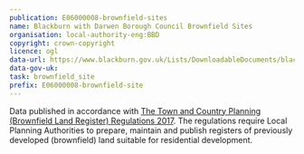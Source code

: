 ```yaml
---
publication: E06000008-brownfield-sites
name: Blackburn with Darwen Borough Council Brownfield Sites
organisation: local-authority-eng:BBD
copyright: crown-copyright
licence: ogl
data-url: https://www.blackburn.gov.uk/Lists/DownloadableDocuments/blackburnwithdarwen_brownfieldregister_2017-12-20_rev1.csv
data-gov-uk: 
task: brownfield_site
prefix: E06000008-brownfield-site
---
```


Data published in accordance with [The Town and Country Planning (Brownfield Land Register) Regulations 2017](http://www.legislation.gov.uk/uksi/2017/403/contents/made).
The regulations require Local Planning Authorities to prepare, maintain and publish registers of previously developed (brownfield) land suitable for residential development.

